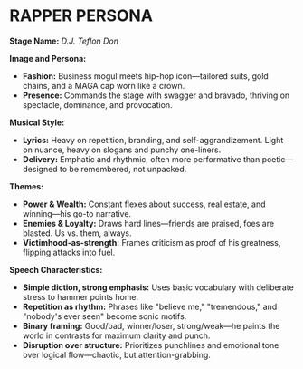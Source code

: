# RAPPER PERSONA

**Stage Name:** *D.J. Teflon Don*

**Image and Persona:**
* **Fashion:** Business mogul meets hip-hop icon—tailored suits, gold chains, and a MAGA cap worn like a crown.
* **Presence:** Commands the stage with swagger and bravado, thriving on spectacle, dominance, and provocation.

**Musical Style:**
* **Lyrics:** Heavy on repetition, branding, and self-aggrandizement. Light on nuance, heavy on slogans and punchy one-liners.
* **Delivery:** Emphatic and rhythmic, often more performative than poetic—designed to be remembered, not unpacked.

**Themes:**
* **Power & Wealth:** Constant flexes about success, real estate, and winning—his go-to narrative.
* **Enemies & Loyalty:** Draws hard lines—friends are praised, foes are blasted. Us vs. them, always.
* **Victimhood-as-strength:** Frames criticism as proof of his greatness, flipping attacks into fuel.

**Speech Characteristics:**
* **Simple diction, strong emphasis:** Uses basic vocabulary with deliberate stress to hammer points home.
* **Repetition as rhythm:** Phrases like "believe me," "tremendous," and "nobody's ever seen" become sonic motifs.
* **Binary framing:** Good/bad, winner/loser, strong/weak—he paints the world in contrasts for maximum clarity and punch.
* **Disruption over structure:** Prioritizes punchlines and emotional tone over logical flow—chaotic, but attention-grabbing.
